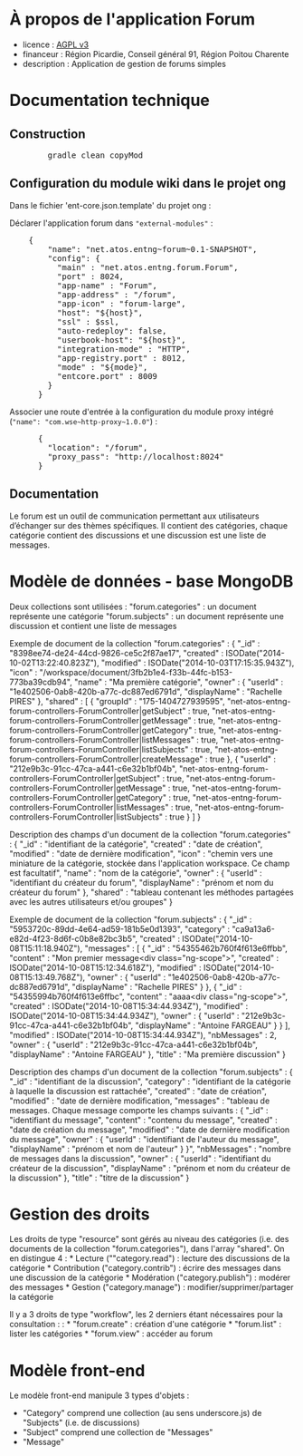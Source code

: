 # À propos de l'application Forum

* licence : [AGPL v3](http://www.gnu.org/licenses/agpl.txt)
* financeur : Région Picardie, Conseil général  91, Région Poitou Charente
* description : Application de gestion de forums simples

# Documentation technique
## Construction

<pre>
		gradle clean copyMod
</pre>


## Configuration du module wiki dans le projet ong

Dans le fichier 'ent-core.json.template' du projet ong :

Déclarer l'application forum dans `"external-modules"` :
<pre>
    {
		"name": "net.atos.entng~forum~0.1-SNAPSHOT",
		"config": {
		  "main" : "net.atos.entng.forum.Forum",
		  "port" : 8024,
		  "app-name" : "Forum",
		  "app-address" : "/forum",
		  "app-icon" : "forum-large",
		  "host": "${host}",
		  "ssl" : $ssl,
		  "auto-redeploy": false,
		  "userbook-host": "${host}",
		  "integration-mode" : "HTTP",
		  "app-registry.port" : 8012,
		  "mode" : "${mode}",
		  "entcore.port" : 8009
		}
	  }
</pre>

Associer une route d'entrée à la configuration du module proxy intégré (`"name": "com.wse~http-proxy~1.0.0"`) :
<pre>
      {
        "location": "/forum",
        "proxy_pass": "http://localhost:8024"
      }
</pre>


## Documentation
Le forum est un outil de communication permettant aux utilisateurs d’échanger sur des thèmes spécifiques. Il contient des catégories, chaque catégorie contient des discussions et une discussion est une liste de messages.

# Modèle de données - base MongoDB
Deux collections sont utilisées : 
	"forum.categories" : un document représente une catégorie
	"forum.subjects" : un document représente une discussion et contient une liste de messages

Exemple de document de la collection "forum.categories" :
	{
		"_id" : "8398ee74-de24-44cd-9826-ce5c2f87ae17",
		"created" : ISODate("2014-10-02T13:22:40.823Z"),
		"modified" : ISODate("2014-10-03T17:15:35.943Z"),
		"icon" : "/workspace/document/3fb2b1e4-f33b-44fc-b153-773ba39cdb94",
		"name" : "Ma première catégorie",
		"owner" : {
			"userId" : "1e402506-0ab8-420b-a77c-dc887ed6791d",
			"displayName" : "Rachelle PIRES"
		},
		"shared" : [
			{
				"groupId" : "175-1404727939595",
				"net-atos-entng-forum-controllers-ForumController|getSubject" : true,
				"net-atos-entng-forum-controllers-ForumController|getMessage" : true,
				"net-atos-entng-forum-controllers-ForumController|getCategory" : true,
				"net-atos-entng-forum-controllers-ForumController|listMessages" : true,
				"net-atos-entng-forum-controllers-ForumController|listSubjects" : true,
				"net-atos-entng-forum-controllers-ForumController|createMessage" : true
			},
			{
				"userId" : "212e9b3c-91cc-47ca-a441-c6e32b1bf04b",
				"net-atos-entng-forum-controllers-ForumController|getSubject" : true,
				"net-atos-entng-forum-controllers-ForumController|getMessage" : true,
				"net-atos-entng-forum-controllers-ForumController|getCategory" : true,
				"net-atos-entng-forum-controllers-ForumController|listMessages" : true,
				"net-atos-entng-forum-controllers-ForumController|listSubjects" : true
			}
		]
	}

Description des champs d'un document de la collection "forum.categories" :
	{
		"_id" : "identifiant de la catégorie",
		"created" : "date de création",
		"modified" : "date de dernière modification",
		"icon" : "chemin vers une miniature de la catégorie, stockée dans l'application workspace. Ce champ est facultatif",
		"name" : "nom de la catégorie",
		"owner" : {
			"userId" : "identifiant du créateur du forum",
			"displayName" : "prénom et nom du créateur du forum"
		},
		"shared" : "tableau contenant les méthodes partagées avec les autres utilisateurs et/ou groupes"
	}


Exemple de document de la collection "forum.subjects" :
	{
		"_id" : "5953720c-89dd-4e64-ad59-181b5e0d1393",
		"category" : "ca9a13a6-e82d-4f23-8d6f-c0b8e82bc3b5",
		"created" : ISODate("2014-10-08T15:11:18.940Z"),
		"messages" : [
			{
				"_id" : "54355462b760f4f613e6ffbb",
				"content" : "Mon premier message<div class=\"ng-scope\"></div>",
				"created" : ISODate("2014-10-08T15:12:34.618Z"),
				"modified" : ISODate("2014-10-08T15:13:49.768Z"),
				"owner" : {
					"userId" : "1e402506-0ab8-420b-a77c-dc887ed6791d",
					"displayName" : "Rachelle PIRES"
				}
			},
			{
				"_id" : "54355994b760f4f613e6ffbc",
				"content" : "aaaa<div class=\"ng-scope\"></div>",
				"created" : ISODate("2014-10-08T15:34:44.934Z"),
				"modified" : ISODate("2014-10-08T15:34:44.934Z"),
				"owner" : {
					"userId" : "212e9b3c-91cc-47ca-a441-c6e32b1bf04b",
					"displayName" : "Antoine FARGEAU"
				}
			}
		],
		"modified" : ISODate("2014-10-08T15:34:44.934Z"),
		"nbMessages" : 2,
		"owner" : {
			"userId" : "212e9b3c-91cc-47ca-a441-c6e32b1bf04b",
			"displayName" : "Antoine FARGEAU"
		},
		"title" : "Ma première discussion"
	}


Description des champs d'un document de la collection "forum.subjects" :
	{
		"_id" : "identifiant de la discussion",
		"category" : "identifiant de la catégorie à laquelle la discussion est rattachée",
		"created" : "date de création",
		"modified" : "date de dernière modification,
		"messages" : "tableau de messages. Chaque message comporte les champs suivants : 
			{
				"_id" : "identifiant du message",
				"content" : "contenu du message",
				"created" : "date de création du message",
				"modified" : "date de dernière modification du message",
				"owner" : {
					"userId" : "identifiant de l'auteur du message",
					"displayName" : "prénom et nom de l'auteur"
				}
			}",
		"nbMessages" : "nombre de messages dans la discussion",
		"owner" : {
			"userId" : "identifiant du créateur de la discussion",
			"displayName" : "prénom et nom du créateur de la discussion"
		},
		"title" : "titre de la discussion"
	}


# Gestion des droits
Les droits de type "resource" sont gérés au niveau des catégories (i.e. des documents de la collection "forum.categories"), dans l'array "shared".
On en distingue 4 :
	* Lecture (""category.read") : lecture des discussions de la catégorie
	* Contribution ("category.contrib") : écrire des messages dans une discussion de la catégorie
	* Modération ("category.publish") : modérer des messages
	* Gestion ("category.manage") : modifier/supprimer/partager la catégorie

Il y a 3 droits de type "workflow", les 2 derniers étant nécessaires pour la consultation : :
	* "forum.create" : création d'une catégorie
	* "forum.list" : lister les catégories
	* "forum.view" : accéder au forum


# Modèle front-end

Le modèle front-end manipule 3 types d'objets :
 * "Category" comprend une collection (au sens underscore.js) de "Subjects" (i.e. de discussions)
 * "Subject" comprend une collection de "Messages"
 * "Message"
